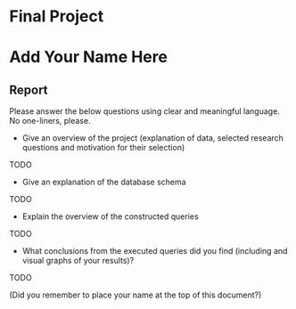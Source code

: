 # Final Project

# Add Your Name Here

## Report

Please answer the below questions using clear and meaningful language. No one-liners, please.

* Give an overview of the project (explanation of data, selected research questions and motivation for their selection)

TODO

* Give an explanation of the database schema

TODO

* Explain the overview of the constructed queries

TODO

* What conclusions from the executed queries did you find (including and visual graphs of your results)?

TODO

(Did you remember to place your name at the top of this document?)
